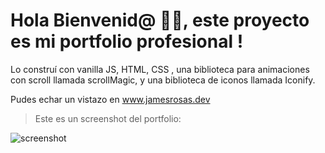 # Hola Bienvenid@ 👋🏽, este proyecto es mi portfolio profesional !

Lo construí con vanilla JS, HTML, CSS , una biblioteca para animaciones con scroll llamada scrollMagic, y una biblioteca de iconos llamada Iconify.

Pudes echar un vistazo en www.jamesrosas.dev

> Este es un screenshot del portfolio:

![screenshot](https://i.postimg.cc/fLzkCS6X/james-dev-portfolio.jpg)
